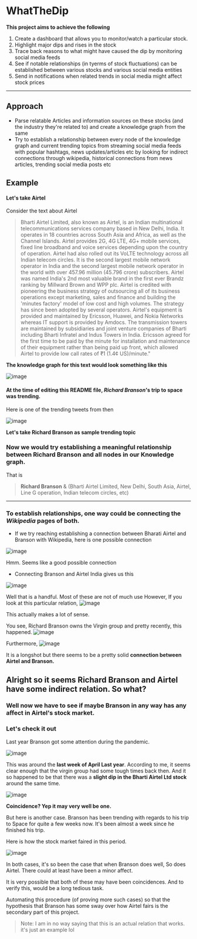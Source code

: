 # WhatTheDip

**This project aims to achieve the following**

1) Create a dashboard that allows you to monitor/watch a particular stock.
2) Highlight major dips and rises in the stock
3) Trace back reasons to what might have caused the dip by monitoring social media feeds
4) See if notable relationships (in tyerms of stock fluctuations) can be established between various stocks and various social media entities
5) Send in notifications when related trends in social media might affect stock prices
---

## **Approach**
 - Parse relatable Articles and information sources on these stocks (and the industry they're related to) and create a knowledge graph from the same
 - Try to establish a relationship between every node of the knowledge graph and current trending topics from streaming social media feeds with popular hashtags, news updates/articles etc by looking for indirect connections through wikipedia, historical connections from news articles, trending social media posts etc

## Example

#### Let's take **Airtel**

Consider the text about Airtel

> Bharti Airtel Limited, also known as Airtel, is an Indian
> multinational telecommunications services company based in New Delhi,
> India. It operates in 18 countries across South Asia and Africa, as
> well as the Channel Islands. Airtel provides 2G, 4G LTE, 4G+ mobile
> services, fixed line broadband and voice services depending upon the
> country of operation. Airtel had also rolled out its VoLTE technology
> across all Indian telecom circles. It is the second largest mobile
> network operator in India and the second largest mobile network
> operator in the world with over 457.96 million (45.796 crore)
> subscribers. Airtel was named India's 2nd most valuable brand in the
> first ever Brandz ranking by Millward Brown and WPP plc.
> Airtel is credited with pioneering the business strategy of
>        outsourcing all of its business operations except marketing,
>        sales and finance and building the 'minutes factory' model of low
>        cost and high volumes. The strategy has since been adopted by
>        several operators. Airtel's equipment is provided and maintained
>        by Ericsson, Huawei, and Nokia Networks whereas IT support is
>        provided by Amdocs. The transmission towers are maintained by
>        subsidiaries and joint venture companies of Bharti including
>        Bharti Infratel and Indus Towers in India. Ericsson agreed for
>        the first time to be paid by the minute for installation and
>        maintenance of their equipment rather than being paid up front,
>        which allowed Airtel to provide low call rates of ₹1 (1.4¢
>        US)/minute."

**The knowledge graph for this text would look something like this**

![image](https://user-images.githubusercontent.com/36449863/126386673-f6af5bdb-ec9d-4494-acec-1c6a35b92c70.png)



#### At the time of editing this README file,  *Richard Branson*'s trip to space was trending. 

Here is one of the trending tweets from then 

![image](https://user-images.githubusercontent.com/36449863/126387711-a741d07d-e28b-46c1-8f33-4e36e4cb1a3b.png)

**Let's take Richard Branson as sample trending topic**

### Now we would try establishing a meaningful relationship between Richard Branson and all nodes in our Knowledge graph.

That is 

> **Richard Branson** 
> &
> (Bharti Airtel Limited, New Delhi, South Asia, Airtel,	Line G operation, Indian telecom circles, etc)
---

### To establish relationships, one way could be connecting the *Wikipedia* pages of both.

 - If we try reaching establishing a connection between Bharati Airtel and Branson with Wikipedia, here is one possible connection
 
![image](https://user-images.githubusercontent.com/36449863/126388941-c49e7c61-85c9-41db-a6ce-86f337fa320a.png)

Hmm. Seems like a good possible connection

 - Connecting Branson and Airtel India gives us this
 
![image](https://user-images.githubusercontent.com/36449863/126392961-94b1914b-e4cc-48d0-b3eb-3542a0b6e2d1.png)


Well that is a handful. Most of these are not of much use
However, If you look at this particular relation, 
![image](https://user-images.githubusercontent.com/36449863/126392552-735a1951-cb32-47f0-9c3b-43d2a19cdef6.png)

This actually makes a lot of sense. 

You see, Richard Branson owns the Virgin group and pretty recently, this happened.
![image](https://user-images.githubusercontent.com/36449863/126392494-d7d831b5-4bb0-42b0-8ffd-e80effa4e79a.png)

Furthermore, 
![image](https://user-images.githubusercontent.com/36449863/126392814-81ebd379-364b-4491-a70e-54267e95462d.png)

It is a longshot but there seems to be a pretty solid **connection between Airtel and Branson.**

## Alright so it seems Richard Branson and Airtel have some indirect relation. So what?

### Well now we have to see if maybe Branson in any way has any affect in Airtel's stock market.

### Let's check it out

Last year Branson got some attention during the pandemic.

![image](https://user-images.githubusercontent.com/36449863/126393720-03dc1859-7789-4b86-afeb-6c7653190ac7.png)

This was around the **last week of April Last year**. According to me, it seems clear enough that the virgin group had some tough times back then.
And it so happened to be that there was a **slight dip in the Bharti Airtel Ltd stock** around the same time.

![image](https://user-images.githubusercontent.com/36449863/126398080-fae45dee-eb02-449a-9249-90b09ceb3ae8.png)



**Coincidence? Yep it may very well be one.** 

But here is another case.
Branson has been trending with regards to his trip to Space for quite a few weeks now.
It's been almost a week since he finished his trip.

Here is how the stock market faired in this period.

![image](https://user-images.githubusercontent.com/36449863/126395840-1dbd13f9-4100-42b4-8086-987db23c7242.png)

In both cases, it's so been the case that when Branson does well, So does Airtel. There could at least have been a minor affect.

It is very possible that both of these may have been coincidences. And to verify this, would be a long tedious task.

Automating this procedure (of proving more such cases) so that the hypothesis that Branson has some sway over how Airtel fairs is the secondary part of this project.

> Note: I am in no way saying that this is an actual relation that works. it's just an example lol


